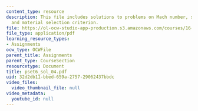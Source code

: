 ```yaml
---
content_type: resource
description: This file includes solutions to problems on Mach number, surface pressures,
  and material selection criterion.
file: https://ol-ocw-studio-app-production.s3.amazonaws.com/courses/16-01-unified-engineering-i-ii-iii-iv-fall-2005-spring-2006/32d2db11bbed659a275729062437bbdc_pset6_sol_04.pdf
file_type: application/pdf
learning_resource_types:
- Assignments
ocw_type: OCWFile
parent_title: Assignments
parent_type: CourseSection
resourcetype: Document
title: pset6_sol_04.pdf
uid: 32d2db11-bbed-659a-2757-29062437bbdc
video_files:
  video_thumbnail_file: null
video_metadata:
  youtube_id: null
---
```

